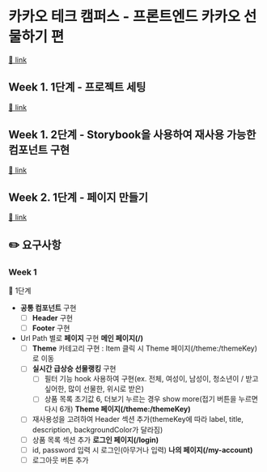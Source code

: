 # 카카오 테크 캠퍼스 - 프론트엔드 카카오 선물하기 편

[🔗 link](https://edu.nextstep.camp/s/hazAC9xa)

## Week 1. 1단계 - 프로젝트 세팅

[🔗 link](https://edu.nextstep.camp/s/hazAC9xa/ls/QzgHvzRM)

## Week 1. 2단계 - Storybook을 사용하여 재사용 가능한 컴포넌트 구현

[🔗 link](https://edu.nextstep.camp/s/hazAC9xa/ls/4wYFPW1K)

## Week 2. 1단계 - 페이지 만들기

[🔗 link](https://edu.nextstep.camp/s/hazAC9xa/ls/QzV1ncxk)

## ✏️ 요구사항

### Week 1

📝 1단계

- **공통 컴포넌트** 구현
    - [ ] **Header** 구현
    - [ ] **Footer** 구현
- Url Path 별로 **페이지** 구현
    **메인 페이지(/)**
    - [ ] **Theme** 카테고리 구현 : Item 클릭 시 Theme 페이지(/theme:/themeKey)로 이동
    - [ ] **실시간 급상승 선물랭킹** 구현
        - [ ] 필터 기능 hook 사용하여 구현(ex. 전체, 여성이, 남성이, 청소년이 / 받고 싶어한, 많이 선물한, 위시로 받은)
        - [ ] 상품 목록 초기값 6, 더보기 누르는 경우 show more(접기 버튼을 누르면 다시 6개)
    **Theme 페이지(/theme:/themeKey)**
    - [ ] 재사용성을 고려하여 Header 섹션 추가(themeKey에 따라 label, title, description, backgroundColor가 달라짐)
    - [ ] 상품 목록 섹션 추가
    **로그인 페이지(/login)**
    - [ ] id, password 입력 시 로그인(아무거나 입력)
    **나의 페이지(/my-account)**
    - [ ] 로그아웃 버튼 추가